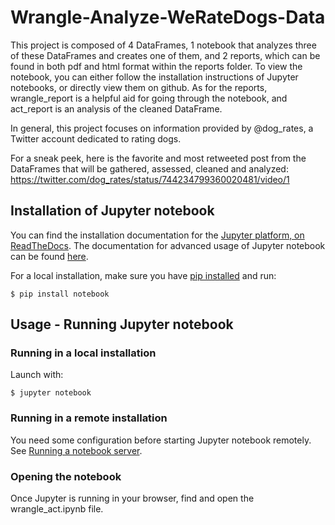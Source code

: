 # Wrangle-Analyze-WeRateDogs-Data
This project is composed of 4 DataFrames, 1 notebook that analyzes three of these DataFrames and creates one of them, and 2 reports, which can be found in both pdf and html format within the reports folder. To view the notebook, you can either follow the installation instructions of Jupyter notebooks, or directly view them on github. As for the reports, wrangle_report is a helpful aid for going through the notebook, and act_report is an analysis of the cleaned DataFrame.

In general, this project focuses on information provided by @dog_rates, a Twitter account dedicated to rating dogs.

For a sneak peek, here is the favorite and most retweeted post from the DataFrames that will be gathered, assessed, cleaned and analyzed: https://twitter.com/dog_rates/status/744234799360020481/video/1

## Installation of Jupyter notebook
You can find the installation documentation for the
[Jupyter platform, on ReadTheDocs](https://jupyter.readthedocs.io/en/latest/install.html).
The documentation for advanced usage of Jupyter notebook can be found
[here](https://jupyter-notebook.readthedocs.io/en/latest/).

For a local installation, make sure you have
[pip installed](https://pip.readthedocs.io/en/stable/installing/) and run:

    $ pip install notebook

## Usage - Running Jupyter notebook

### Running in a local installation

Launch with:

    $ jupyter notebook

### Running in a remote installation

You need some configuration before starting Jupyter notebook remotely. See [Running a notebook server](http://jupyter-notebook.readthedocs.io/en/stable/public_server.html).

### Opening the notebook

Once Jupyter is running in your browser, find and open the wrangle_act.ipynb file.
